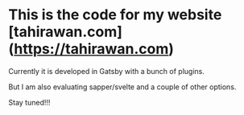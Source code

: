 # This is the code for my website [tahirawan.com] (https://tahirawan.com)

Currently it is developed in Gatsby with a bunch of plugins.

But I am also evaluating sapper/svelte and a couple of other options.

Stay tuned!!!
